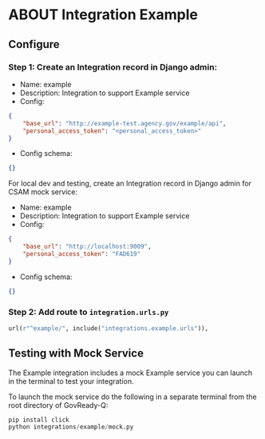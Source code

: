 # ABOUT Integration Example

## Configure

### Step 1: Create an Integration record in Django admin:

- Name: example
- Description: Integration to support Example service
- Config:
```json
{
    "base_url": "http://example-test.agency.gov/example/api",
    "personal_access_token": "<personal_access_token>"
}
```
- Config schema:
```json
{}
```

For local dev and testing, create an Integration record in Django admin for CSAM mock service:

- Name: example
- Description: Integration to support Example service
- Config:
```json
{
    "base_url": "http://localhost:9009",
    "personal_access_token": "FAD619"
}
```
- Config schema:
```json
{}
```

### Step 2: Add route to `integration.urls.py`

```python
url(r"^example/", include("integrations.example.urls")),
```

## Testing with Mock Service

The Example integration includes a mock Example service you can launch in the terminal to test your integration.

To launch the mock service do the following in a separate terminal from the root directory of GovReady-Q:

```python
pip install click
python integrations/example/mock.py
```